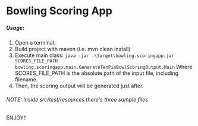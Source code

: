 # Bowling Scoring App
##### _Usage:_
1. Open a terminal.
2. Build project with maven (i.e. mvn clean install)
3. Execute main class:
  `java -jar .\target\bowling.scoringapp.jar SCORES_FILE_PATH bowling.scoringapp.main.GenerateTenPinBowlScoringOutput.Main`
    Where SCORES_FILE_PATH is the absolute path of the input file, including filename.
4. Then, the scoring output will be generated just after. 
###### _NOTE_: Inside src/test/resources there's three sample files

ENJOY!!
